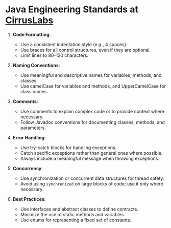 # Java Engineering Standards at [CirrusLabs](https://www.cirruslabs.io/)

1. **Code Formatting**:

   - Use a consistent indentation style (e.g., 4 spaces).
   - Use braces for all control structures, even if they are optional.
   - Limit lines to 80-120 characters.

2. **Naming Conventions**:

   - Use meaningful and descriptive names for variables, methods, and classes.
   - Use camelCase for variables and methods, and UpperCamelCase for class names.

3. **Comments**:

   - Use comments to explain complex code or to provide context where necessary.
   - Follow Javadoc conventions for documenting classes, methods, and parameters.

4. **Error Handling**:

   - Use try-catch blocks for handling exceptions.
   - Catch specific exceptions rather than general ones where possible.
   - Always include a meaningful message when throwing exceptions.

5. **Concurrency**:

   - Use synchronization or concurrent data structures for thread safety.
   - Avoid using `synchronized` on large blocks of code; use it only where necessary.

6. **Best Practices**:
   - Use interfaces and abstract classes to define contracts.
   - Minimize the use of static methods and variables.
   - Use enums for representing a fixed set of constants.
